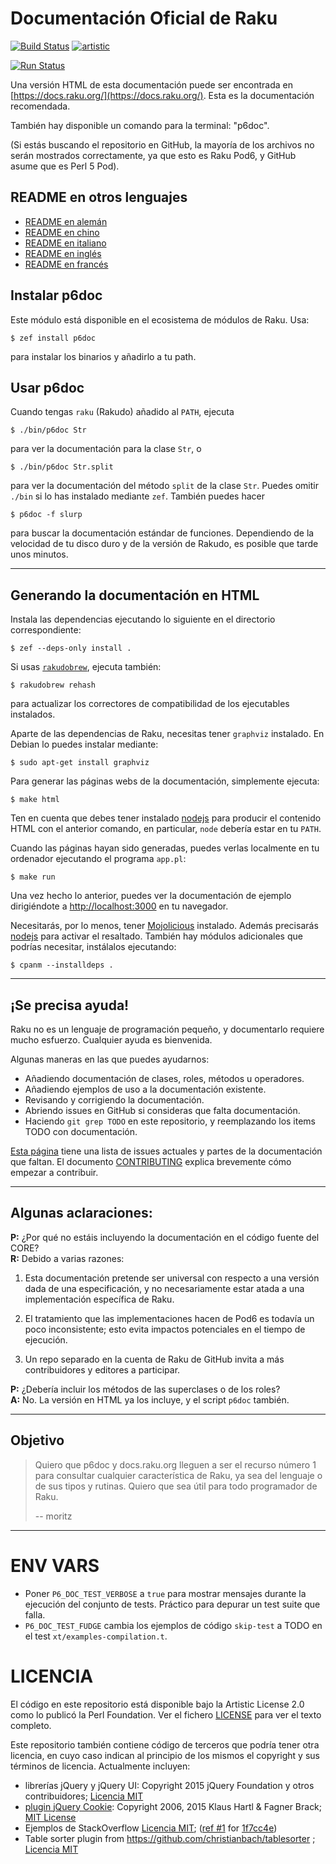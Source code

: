 # Documentación Oficial de Raku

[![Build Status](https://travis-ci.org/raku/doc.svg?branch=master)](https://travis-ci.org/raku/doc) [![artistic](https://img.shields.io/badge/license-Artistic%202.0-blue.svg?style=flat)](https://opensource.org/licenses/Artistic-2.0)

[![Run Status](https://api.shippable.com/projects/591e99923f2f790700098a30/badge?branch=master)](https://app.shippable.com/github/raku/doc)

Una versión HTML de esta documentación puede ser encontrada en [https://docs.raku.org/](https://docs.raku.org/).
Esta es la documentación recomendada.

También hay disponible un comando para la terminal: "p6doc".

(Si estás buscando el repositorio en GitHub, la mayoría de los archivos no serán mostrados correctamente,
ya que esto es Raku Pod6, y GitHub asume que es Perl 5 Pod).

## README en otros lenguajes

* [README en alemán](../de/README.de.md)
* [README en chino](../zh/README.zh.md)
* [README en italiano](../it/README.it.md)
* [README en inglés](../../../README.md)
* [README en francés](../fr/README.fr.md)

## Instalar p6doc

Este módulo está disponible en el ecosistema de módulos de Raku. Usa:

    $ zef install p6doc

para instalar los binarios y añadirlo a tu path.

## Usar p6doc

Cuando tengas `raku` (Rakudo) añadido al `PATH`, ejecuta

    $ ./bin/p6doc Str

para ver la documentación para la clase `Str`, o

    $ ./bin/p6doc Str.split

para ver la documentación del método `split` de la clase `Str`. Puedes
omitir `./bin` si lo has instalado mediante `zef`.
También puedes hacer

    $ p6doc -f slurp

para buscar la documentación estándar de funciones. Dependiendo de la velocidad
de tu disco duro y de la versión de Rakudo, es posible que tarde unos minutos.

-------

## Generando la documentación en HTML

Instala las dependencias ejecutando lo siguiente en el directorio correspondiente:

    $ zef --deps-only install .

Si usas [`rakudobrew`](https://github.com/tadzik/rakudobrew), ejecuta también:

    $ rakudobrew rehash

para actualizar los correctores de compatibilidad de los ejecutables instalados.

Aparte de las dependencias de Raku, necesitas tener `graphviz` instalado. En Debian
lo puedes instalar mediante:

    $ sudo apt-get install graphviz

Para generar las páginas webs de la documentación, simplemente ejecuta:

    $ make html

Ten en cuenta que debes tener instalado [nodejs](https://nodejs.org)
para producir el contenido HTML con el anterior comando, en particular,
`node` debería estar en tu `PATH`.

Cuando las páginas hayan sido generadas, puedes verlas localmente
en tu ordenador ejecutando el programa `app.pl`:

    $ make run

Una vez hecho lo anterior, puedes ver la documentación de ejemplo
dirigiéndote a [http://localhost:3000](http://localhost:3000) en tu navegador.

Necesitarás, por lo menos, tener [Mojolicious](https://metacpan.org/pod/Mojolicious)
instalado. Además precisarás [nodejs](https://nodejs.org) para activar el resaltado.
También hay módulos adicionales que podrías necesitar, instálalos ejecutando:

    $ cpanm --installdeps .

---------

## ¡Se precisa ayuda!

Raku no es un lenguaje de programación pequeño, y documentarlo requiere mucho esfuerzo. Cualquier ayuda es bienvenida.

Algunas maneras en las que puedes ayudarnos:

  * Añadiendo documentación de clases, roles, métodos u operadores.
  * Añadiendo ejemplos de uso a la documentación existente.
  * Revisando y corrigiendo la documentación.
  * Abriendo issues en GitHub si consideras que falta documentación.
  * Haciendo `git grep TODO` en este repositorio, y reemplazando los items TODO con documentación.

[Esta página](https://github.com/raku/doc/issues) tiene una lista de issues actuales y partes de la documentación que faltan. El documento [CONTRIBUTING](CONTRIBUTING.md) explica brevemente cómo empezar a contribuir.

--------
## Algunas aclaraciones:

**P:** ¿Por qué no estáis incluyendo la documentación en el código fuente del CORE?<br>
**R:** Debido a varias razones:

  1. Esta documentación pretende ser universal con respecto a una versión dada de una especificación, y no necesariamente estar atada a una implementación específica de Raku.

  2. El tratamiento que las implementaciones hacen de Pod6 es todavía un poco inconsistente; esto evita impactos potenciales en el tiempo de ejecución.

  3. Un repo separado en la cuenta de Raku de GitHub invita a más contribuidores y editores a participar.

**P:** ¿Debería incluir los métodos de las superclases o de los roles?<br>
**A:** No. La versión en HTML ya los incluye, y el script `p6doc` también.

--------

## Objetivo

> Quiero que p6doc y docs.raku.org lleguen a ser el recurso número 1 para consultar cualquier
> característica de Raku, ya sea del lenguaje o de sus tipos y rutinas. Quiero que sea útil para todo programador de Raku.
>
>    -- moritz

--------

# ENV VARS

- Poner `P6_DOC_TEST_VERBOSE` a `true` para mostrar mensajes durante la ejecución del conjunto de tests. Práctico para depurar un test suite que falla.
- `P6_DOC_TEST_FUDGE` cambia los ejemplos de código `skip-test` a TODO en el test `xt/examples-compilation.t`.

# LICENCIA

El código en este repositorio está disponible bajo la Artistic License 2.0 como lo publicó la Perl Foundation. Ver el fichero [LICENSE](LICENSE) para ver el texto completo.

Este repositorio también contiene código de terceros que podría tener otra licencia, en cuyo caso indican al principio de los mismos el copyright y sus términos de licencia. Actualmente incluyen:

* librerías jQuery y jQuery UI: Copyright 2015 jQuery Foundation y otros contribuidores; [Licencia MIT](http://creativecommons.org/licenses/MIT)
* [plugin jQuery Cookie](https://github.com/js-cookie/js-cookie):
  Copyright 2006, 2015 Klaus Hartl & Fagner Brack;
  [MIT License](http://creativecommons.org/licenses/MIT)
* Ejemplos de StackOverflow [Licencia MIT](http://creativecommons.org/licenses/MIT); ([ref #1](http://stackoverflow.com/a/43669837/215487) for [1f7cc4e](https://github.com/raku/doc/commit/1f7cc4efa0da38b5a9bf544c9b13cc335f87f7f6))
* Table sorter plugin from https://github.com/christianbach/tablesorter ;
  [Licencia MIT](http://creativecommons.org/licenses/MIT)
